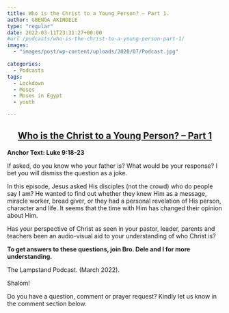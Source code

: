 ```yaml
---
title: Who is the Christ to a Young Person? – Part 1.
author: GBENGA AKINDELE
type: "regular"
date: 2022-03-11T23:31:27+00:00
#url /podcasts/who-is-the-christ-to-a-young-person-part-1/
images: 
  - "images/post/wp-content/uploads/2020/07/Podcast.jpg"

categories:
  - Podcasts
tags:
  - Lockdown
  - Moses
  - Moses in Egypt
  - youth

---
```

<h2 style="text-align: center;">
  <strong><u>Who is the Christ to a Young Person? – Part 1</u></strong>
</h2>

**Anchor Text: Luke 9:18-23**

If asked, do you know who your father is? What would be your response? I bet you will dismiss the question as a joke.

In this episode, Jesus asked His disciples (not the crowd) who do people say I am? He wanted to find out whether they knew Him as a message, miracle worker, bread giver, or they had a personal revelation of His person, character and life. It seems that the time with Him has changed their opinion about Him.

Has your perspective of Christ as seen in your pastor, leader, parents and teachers been an audio-visual aid to your understanding of who Christ is?

**To get answers to these questions, join Bro. Dele and I for more understanding.**

The Lampstand Podcast. (March 2022).

Shalom!

Do you have a question, comment or prayer request? Kindly let us know in the comment section below.
